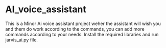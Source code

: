 # AI_voice_assistant
This is a Minor Ai voice assistant project weher the assistant will wish you and them do work according to the commands, you can add more commands according to your needs.
Install the required libraries and run jarvis_ai.py file.
